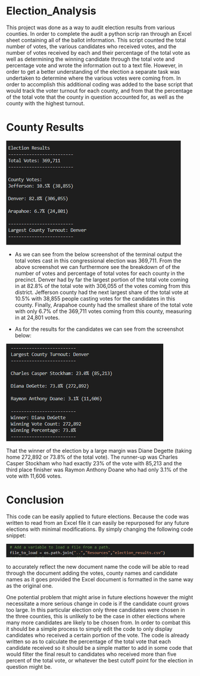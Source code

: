 # Election_Analysis
This project was done as a way to audit election results from various counties. In order to complete the audit a python scrip ran through an Excel sheet containing all of the ballot information. This script counted the total number of votes, the various candidates who received votes, and the number of votes received by each and their percentage of the total vote as well as determining the winning candidate through the total vote and percentage vote and wrote the information out to a text file. However, in order to get a better understanding of the election a separate task was undertaken to determine where the various votes were coming from. In order to accomplish this additional coding was added to the base script that would track the voter turnout for each county, and from that the percentage of the total vote that the county in question accounted for, as well as the county with the highest turnout.

# County Results
![](images/County_total.PNG)

* As we can see from the below screenshot of the terminal output the total votes cast in this congressional election was 369,711.
From the above screenshot we can furthermore see the breakdown of of the number of votes and percentage of total votes for each county in the precinct. Denver had by far the largest portion of the total vote coming in at 82.8% of the total vote with 306,055 of the votes coming from this district. Jefferson county had the next largest share of the total vote at 10.5% with 38,855 people casting votes for the candidates in this county. Finally, Arapahoe county had the smallest share of the total vote with only 6.7% of the 369,711 votes coming from this county, measuring in at 24,801 votes.

* As for the results for the candidates we can see from the screenshot below:

![](images/Candidate_Results.PNG)

That the winner of the election by a large margin was Diane Degette (taking home 272,892 or 73.8% of the total vote). The runner-up was Charles Casper Stockham who had exactly 23% of the vote with 85,213 and the third place finisher was Raymon Anthony Doane who had only 3.1% of the vote with 11,606 votes.

# Conclusion

This code can be easily applied to future elections. Because the code was written to read from an Excel file it can easily be repurposed for any future elections with minimal modifications. By simply changing the following code snippet:

![](images/code.PNG)

to accurately reflect the new document name the code will be able to read through the document adding the votes, county names and candidate names as it goes provided the Excel document is formatted in the same way as the original one.

One potential problem that might arise in future elections however the might necessitate a more serious change in code is if the candidate count grows too large. In this particular election only three candidates were chosen in the three counties, this is unlikely to be the case in other elections where many more candidates are likely to be chosen from. In order to combat this it should be a simple process to simply edit the code to only display candidates who received a certain portion of the vote. The code is already written so as to calculate the percentage of the total vote that each candidate received so it should be a simple matter to add in some code that would filter the final result to candidates who received more than five percent of the total vote, or whatever the best cutoff point for the election in question might be.
